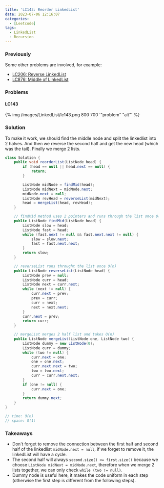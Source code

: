 ```yaml
---
title: 'LC143: Reorder LinkedList'
date: 2023-07-06 12:16:07
categories:
  - [Leetcode]
tags:
  - LinkedList
  - Recursion
---
```


### Previously

Some other problems are involved, for example:
- [LC206: Reverse LinkedList](https://leetcode.com/problems/reverse-linked-list/description/)
- [LC876: Middle of LinkedList](https://leetcode.com/problems/middle-of-the-linked-list/description/)

### Problems

#### LC143

{% img /images/LinkedList/lc143.png 800 700 '"problem" "alt"' %}

### Solution

To make it work, we should find the middle node and split the linkedlist into 2 halves. And then we reverse the second half and get the new head (which was the tail). Finally we merge 2 lists.

```java
class Solution {
    public void reorderList(ListNode head) {
        if (head == null || head.next == null) {
            return;
        }

        ListNode midNode = findMid(head);
        ListNode midNext = midNode.next;
        midNode.next = null;
        ListNode revHead = reverseList(midNext);
        head = mergeList(head, revHead);
    }

    // findMid method uses 2 pointers and runs through the list once O(n)
    public ListNode findMid(ListNode head) {
        ListNode slow = head;
        ListNode fast = head;
        while (fast.next != null && fast.next.next != null) {
            slow = slow.next;
            fast = fast.next.next;
        }
        return slow;
    }

    // reverseList runs throught the list once O(n)
    public ListNode reverseList(ListNode head) {
        ListNode prev = null;
        ListNode curr = head;
        ListNode next = curr.next;
        while (next != null) {
            curr.next = prev;
            prev = curr;
            curr = next;
            next = next.next;
        }
        curr.next = prev;
        return curr;
    }

    // mergeList merges 2 half list and takes O(n)
    public ListNode mergeList(ListNode one, ListNode two) {
        ListNode dummy = new ListNode(0);
        ListNode curr = dummy;
        while (two != null) {
            curr.next = one;
            one = one.next;
            curr.next.next = two;
            two = two.next;
            curr = curr.next.next;
        }
        if (one != null) {
            curr.next = one;
        }
        return dummy.next;
    }
}

// time: O(n)
// space: O(1)
```

### Takeaways

- Don't forget to remove the connection between the first half and second half of the linkedlist `midNode.next = null`, if we forget to remove it, the linkedList will have a cycle.
- The second half will always `second.size() <= first.size()` because we choose `ListNode midNext = midNode.next`, therefore when we merge 2 lists together, we can only check `while (two != null)`.
- Dummy node is useful here, it makes the code uniform in each step (otherwise the first step is different from the following steps).